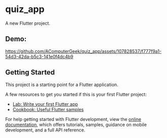 # quiz_app

A new Flutter project.

## Demo:

https://github.com/AComputerGeek/quiz_app/assets/107828537/f777f9a1-54d3-42da-b5c3-141e0f4dc4b9



## Getting Started

This project is a starting point for a Flutter application.

A few resources to get you started if this is your first Flutter project:

- [Lab: Write your first Flutter app](https://docs.flutter.dev/get-started/codelab)
- [Cookbook: Useful Flutter samples](https://docs.flutter.dev/cookbook)

For help getting started with Flutter development, view the
[online documentation](https://docs.flutter.dev/), which offers tutorials,
samples, guidance on mobile development, and a full API reference.
